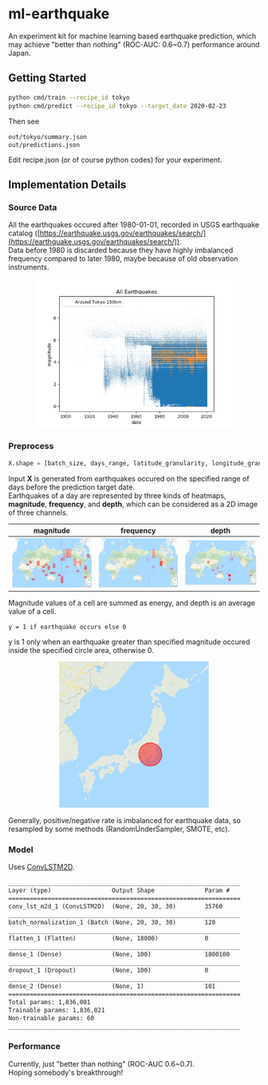 # ml-earthquake
An experiment kit for machine learning based earthquake prediction, which may achieve "better than nothing" (ROC-AUC: 0.6~0.7) performance around Japan.

## Getting Started
```sh
python cmd/train --recipe_id tokyo
python cmd/predict --recipe_id tokyo --target_date 2020-02-23
```
Then see 
```
out/tokyo/summary.json
out/predictions.json
```
Edit recipe.json (or of course python codes) for your experiment.

## Implementation Details

### Source Data
All the earthquakes occured after 1980-01-01, recorded in USGS earthquake catalog ([https://earthquake.usgs.gov/earthquakes/search/](https://earthquake.usgs.gov/earthquakes/search/)).  
Data before 1980 is discarded because they have highly imbalanced frequency compared to later 1980, maybe because of old observation instruments.
<div align="center">
  <img src="img/frequency.png" width="400">
</div>

### Preprocess

```python
X.shape = [batch_size, days_range, latitude_granularity, longitude_granularity, num_of_channels]
```

Input **X** is generated from earthquakes occured on the specified range of days before the prediction target date.  
Earthquakes of a day are represented by three kinds of heatmaps, **magnitude**, **frequency**, and **depth**, which can be considered as a 2D image of three channels.
<div align="center">

| magnitude | frequency | depth |
|:---:|:---:|:---:|
|<img src="img/mag_heatmap.png" width=250>|<img src="img/freq_heatmap.png" width=250>|<img src="img/depth_heatmap.png" width=250>|

</div>
Magnitude values of a cell are summed as energy, and depth is an average value of a cell.

```
y = 1 if earthquake occurs else 0
```

y is 1 only when an earthquake greater than specified magnitude occured inside the specified circle area, otherwise 0.
<div align="center">
  <img title="tokyo" src="img/tokyo.png" width=300>
</div>

Generally, positive/negative rate is imbalanced for earthquake data, so resampled by some methods (RandomUnderSampler, SMOTE, etc).

### Model
Uses [ConvLSTM2D](https://keras.io/ja/layers/recurrent/).
```
_________________________________________________________________
Layer (type)                 Output Shape              Param #
=================================================================
conv_lst_m2d_1 (ConvLSTM2D)  (None, 20, 30, 30)        35760
_________________________________________________________________
batch_normalization_1 (Batch (None, 20, 30, 30)        120
_________________________________________________________________
flatten_1 (Flatten)          (None, 18000)             0
_________________________________________________________________
dense_1 (Dense)              (None, 100)               1800100
_________________________________________________________________
dropout_1 (Dropout)          (None, 100)               0
_________________________________________________________________
dense_2 (Dense)              (None, 1)                 101
=================================================================
Total params: 1,836,081
Trainable params: 1,836,021
Non-trainable params: 60
_________________________________________________________________
```

### Performance

Currently, just "better than nothing" (ROC-AUC 0.6~0.7).  
Hoping somebody's breakthrough!
